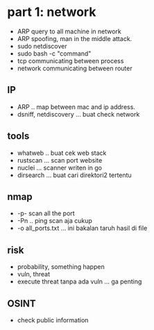 # part 1: network
- ARP query to all machine in network
- ARP spoofing, man in the middle attack.
- sudo netdiscover
- sudo bash -c "command"
- tcp communicating between process
- network communicating between router

## IP
- ARP .. map between mac and ip address.
- dsniff, netdiscovery ... buat check network

## tools
- whatweb .. buat cek web stack
- rustscan ... scan port website
- nuclei ... scanner writen in go
- dirsearch ... buat cari direktori2 tertentu

## nmap
- -p- scan all the port
- -Pn .. ping scan aja cukup
- -o all_ports.txt ... ini bakalan taruh hasil di file

## risk
- probability, something happen
- vuln, threat
- execute threat tanpa ada vuln ... ga penting

## OSINT
- check public information


